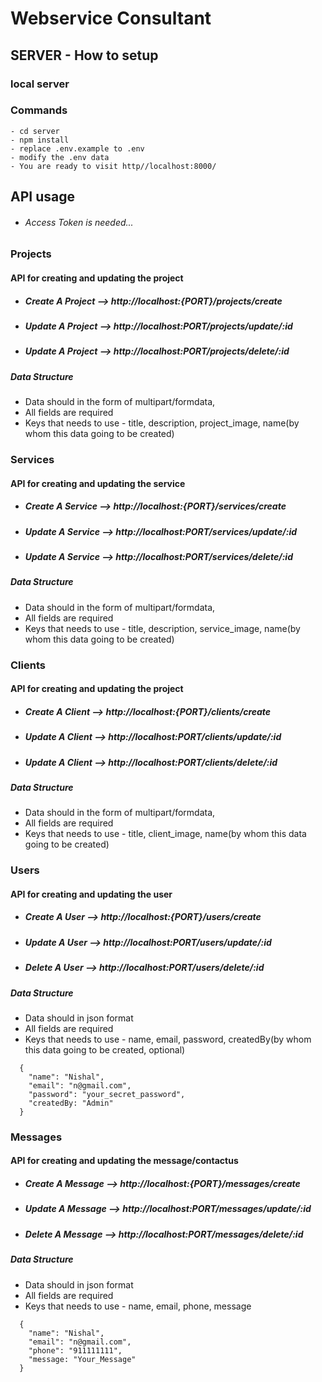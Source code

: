 # Webservice Consultant

## SERVER - How to setup

### local server

### Commands

```
- cd server
- npm install
- replace .env.example to .env
- modify the .env data
- You are ready to visit http//localhost:8000/
```

## API usage

- ###### Access Token is needed...

### Projects

#### API for creating and updating the project

- ##### Create A Project --> http://localhost:{PORT}/projects/create
- ##### Update A Project --> http://localhost:PORT/projects/update/:id
- ##### Update A Project --> http://localhost:PORT/projects/delete/:id

##### Data Structure

- Data should in the form of multipart/formdata,
- All fields are required
- Keys that needs to use - title, description, project_image, name(by whom this data going to be created)

### Services

#### API for creating and updating the service

- ##### Create A Service --> http://localhost:{PORT}/services/create
- ##### Update A Service --> http://localhost:PORT/services/update/:id
- ##### Update A Service --> http://localhost:PORT/services/delete/:id

##### Data Structure

- Data should in the form of multipart/formdata,
- All fields are required
- Keys that needs to use - title, description, service_image, name(by whom this data going to be created)

### Clients

#### API for creating and updating the project

- ##### Create A Client --> http://localhost:{PORT}/clients/create
- ##### Update A Client --> http://localhost:PORT/clients/update/:id
- ##### Update A Client --> http://localhost:PORT/clients/delete/:id

##### Data Structure

- Data should in the form of multipart/formdata,
- All fields are required
- Keys that needs to use - title, client_image, name(by whom this data going to be created)

### Users

#### API for creating and updating the user

- ##### Create A User --> http://localhost:{PORT}/users/create
- ##### Update A User --> http://localhost:PORT/users/update/:id
- ##### Delete A User --> http://localhost:PORT/users/delete/:id

##### Data Structure

- Data should in json format
- All fields are required
- Keys that needs to use - name, email, password, createdBy(by whom this data going to be created, optional)

```
  {
    "name": "Nishal",
    "email": "n@gmail.com",
    "password": "your_secret_password",
    "createdBy: "Admin"
  }
```

### Messages

#### API for creating and updating the message/contactus

- ##### Create A Message --> http://localhost:{PORT}/messages/create
- ##### Update A Message --> http://localhost:PORT/messages/update/:id
- ##### Delete A Message --> http://localhost:PORT/messages/delete/:id

##### Data Structure

- Data should in json format
- All fields are required
- Keys that needs to use - name, email, phone, message

```
  {
    "name": "Nishal",
    "email": "n@gmail.com",
    "phone": "911111111",
    "message: "Your_Message"
  }
```
